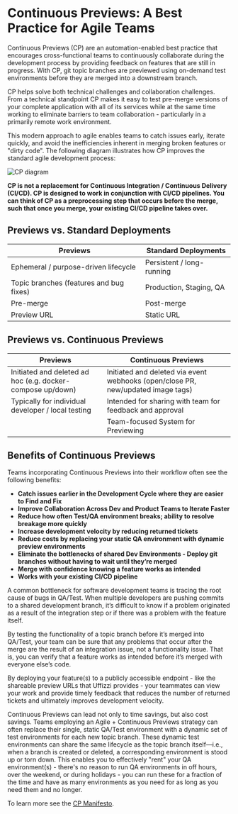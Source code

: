 # Continuous Previews: A Best Practice for Agile Teams
Continuous Previews (CP) are an automation-enabled best practice that encourages cross-functional teams to continuously collaborate during the development process by providing feedback on features that are still in progress. With CP, git topic branches are previewed using on-demand test environments before they are merged into a downstream branch. 

CP helps solve both technical challenges and collaboration challenges.  From a technical standpoint CP makes it easy to test pre-merge versions of your complete application with all of its services while at the same time working to eliminate barriers to team collaboration - particularly in a primarily remote work environment.

This modern approach to agile enables teams to catch issues early, iterate quickly, and avoid the inefficiencies inherent in merging broken features or "dirty code".  The following diagram illustrates how CP improves the standard agile development process:

![CP diagram](assets/images/agile-with-cp.svg)

**CP is not a replacement for Continuous Integration / Continuous Delivery (CI/CD).  CP is designed to work in conjunction with CI/CD pipelines. You can think of CP as a preprocessing step that occurs before the merge, such that once you merge, your existing CI/CD pipeline takes over.**

## Previews vs. Standard Deployments

|            Previews                     | Standard Deployments        |
| --------------------------------------- | -------------------------- |
| Ephemeral / purpose-driven lifecycle    | Persistent / long-running  |
| Topic branches (features and bug fixes) | Production, Staging, QA    |
| Pre-merge                               | Post-merge                 |
| Preview URL                             | Static URL                 |


## Previews vs. Continuous Previews

|            Previews                     | Continuous Previews                        |
| --------------------------------------- | ------------------------------------------ |
| Initiated and deleted ad hoc (e.g. docker-compose up/down) | Initiated and deleted via event webhooks (open/close PR, new/updated image tags)             |
| Typically for individual developer / local testing | Intended for sharing with team for feedback and approval |
| |  Team-focused System for Previewing |

## Benefits of Continuous Previews

Teams incorporating Continuous Previews into their workflow often see the following benefits:

* **Catch issues earlier in the Development Cycle where they are easier to Find and Fix**
* **Improve Collaboration Across Dev and Product Teams to Iterate Faster**
* **Reduce how often Test/QA environment breaks; ability to resolve breakage more quickly**
* **Increase development velocity by reducing returned tickets**
* **Reduce costs by replacing your static QA environment with dynamic preview environments**
* **Eliminate the bottlenecks of shared Dev Environments - Deploy git branches without having to wait until they’re merged**
* **Merge with confidence knowing a feature works as intended**
* **Works with your existing CI/CD pipeline**

A common bottleneck for software development teams is tracing the root cause of bugs in QA/Test. When multiple developers are pushing commits to a shared development branch, it’s difficult to know if a problem originated as a result of the integration step or if there was a problem with the feature itself.

By testing the functionality of a topic branch before it’s merged into QA/Test, your team can be sure that any problems that occur after the merge are the result of an integration issue, not a functionality issue. That is, you can verify that a feature works as intended before it’s merged with everyone else’s code. 

 By deploying your feature(s) to a publicly accessible endpoint - like the shareable preview URLs that Uffizzi provides - your teammates can view your work and provide timely feedback that reduces the number of returned tickets and ultimately improves development velocity. 

Continuous Previews can lead not only to time savings, but also cost savings. Teams employing an Agile + Continuous Previews strategy can often replace their single, static QA/Test environment with a dynamic set of test environments for each new topic branch. These dynamic test environments can share the same lifecycle as the topic branch itself—i.e., when a branch is created or deleted, a corresponding environment is stood up or torn down. This enables you to effectively "rent" your QA environment(s) - there's no reason to run QA environments in off hours, over the weekend, or during holidays - you can run these for a fraction of the time and have as many environments as you need for as long as you need them and no longer.

To learn more see the [CP Manifesto](https://www.cpmanifesto.org).

